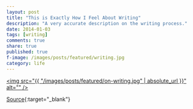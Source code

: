```yaml
---
layout: post
title: "This is Exactly How I Feel About Writing"
description: "A very accurate description on the writing process."
date: 2014-01-03
tags: [writing]
comments: true
share: true
published: true
f-image: /images/posts/featured/writing.jpg
category: life
---
```


<a href="#" class="image main"><img src="{{ "/images/posts/featured/on-writing.jpg" | absolute_url }}" alt="" /></a>

[Source](http://centerforfiction.org/forwriters/writers-on-writing/something-to-do-with-work-as-play-david-foster-wallace-and-the-nature-of-the-fun-by-kristopher-jansma/){:target="_blank"}